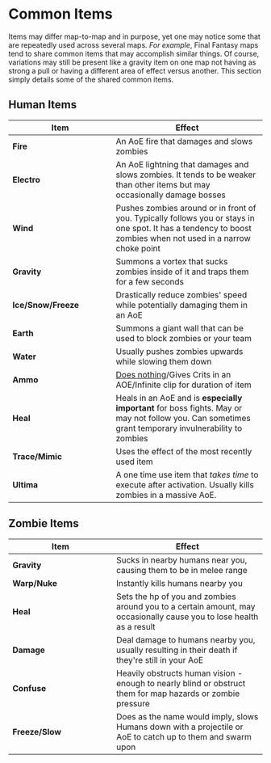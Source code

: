 # Common Items

Items may differ map-to-map and in purpose, yet one may notice some that are repeatedly used across several maps. _For example_, Final Fantasy maps tend to share common items that may accomplish similar things. Of course, variations may still be present like a gravity item on one map not having as strong a pull or having a different area of effect versus another. This section simply details some of the shared common items.

## Human Items

<table><thead><tr><th width="189">Item</th><th>Effect</th></tr></thead><tbody><tr><td><strong>Fire</strong></td><td>An AoE fire that damages and slows zombies</td></tr><tr><td><strong>Electro</strong></td><td>An AoE lightning that damages and slows zombies. It tends to be weaker than other items but may occasionally damage bosses</td></tr><tr><td><strong>Wind</strong></td><td>Pushes zombies around or in front of you. Typically follows you or stays in one spot. It has a tendency to boost zombies when not used in a narrow choke point</td></tr><tr><td><strong>Gravity</strong></td><td>Summons a vortex that sucks zombies inside of it and traps them for a few seconds</td></tr><tr><td><strong>Ice/Snow/Freeze</strong></td><td>Drastically reduce zombies' speed while potentially damaging them in an AoE</td></tr><tr><td><strong>Earth</strong></td><td>Summons a giant wall that can be used to block zombies or your team</td></tr><tr><td><strong>Water</strong></td><td>Usually pushes zombies upwards while slowing them down</td></tr><tr><td><strong>Ammo</strong></td><td><a data-footnote-ref href="#user-content-fn-1">Does nothing</a>/Gives Crits in an AOE/Infinite clip for duration of item</td></tr><tr><td><strong>Heal</strong></td><td>Heals in an AoE and is <strong>especially important</strong> for boss fights. May or may not follow you. Can sometimes grant temporary invulnerability to zombies</td></tr><tr><td><strong>Trace/Mimic</strong></td><td>Uses the effect of the most recently used item</td></tr><tr><td><strong>Ultima</strong></td><td>A one time use item that <em>takes time</em> to execute after activation. Usually kills zombies in a massive AoE.</td></tr></tbody></table>

## Zombie Items

<table><thead><tr><th width="190">Item</th><th>Effect</th></tr></thead><tbody><tr><td><strong>Gravity</strong></td><td>Sucks in nearby humans near you, causing them to be in melee range</td></tr><tr><td><strong>Warp/Nuke</strong></td><td>Instantly kills humans nearby you</td></tr><tr><td><strong>Heal</strong></td><td>Sets the hp of you and zombies around you to a certain amount, may occasionally cause you to lose health as a result</td></tr><tr><td><strong>Damage</strong></td><td>Deal damage to humans nearby you, usually resulting in their death if they're still in your AoE</td></tr><tr><td><strong>Confuse</strong></td><td>Heavily obstructs human vision - enough to nearly blind or obstruct them for map hazards or zombie pressure</td></tr><tr><td><strong>Freeze/Slow</strong></td><td>Does as the name would imply, slows Humans down with a projectile or AoE to catch up to them and swarm upon</td></tr></tbody></table>





[^1]: This only really does nothing in some of the older ported maps (like Shroomforest) due to differences in CS and TF2 ammo mechanics
